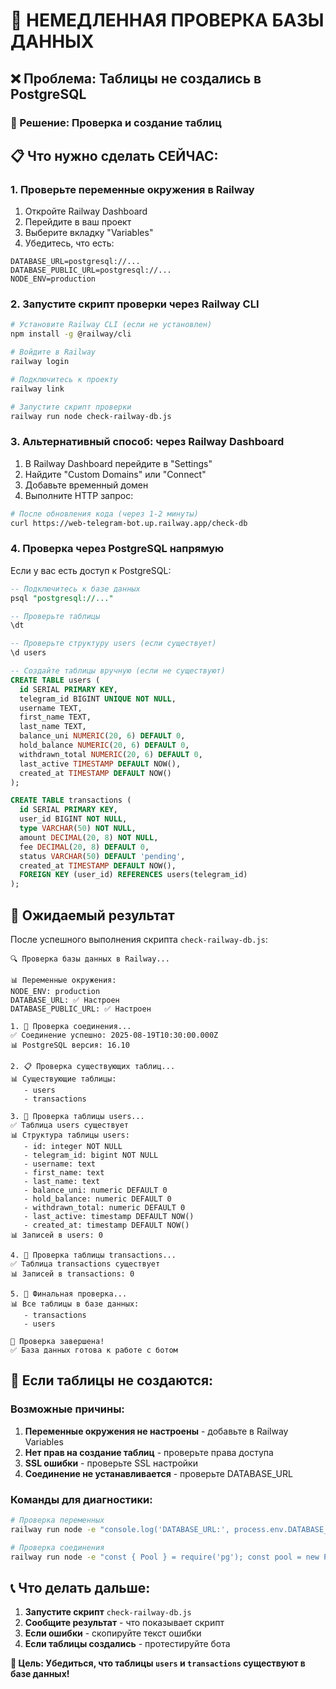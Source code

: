 # 🚨 НЕМЕДЛЕННАЯ ПРОВЕРКА БАЗЫ ДАННЫХ

## ❌ Проблема: Таблицы не создались в PostgreSQL

### 🔧 Решение: Проверка и создание таблиц

## 📋 Что нужно сделать СЕЙЧАС:

### 1. **Проверьте переменные окружения в Railway**

1. Откройте Railway Dashboard
2. Перейдите в ваш проект
3. Выберите вкладку "Variables"
4. Убедитесь, что есть:

```env
DATABASE_URL=postgresql://...
DATABASE_PUBLIC_URL=postgresql://...
NODE_ENV=production
```

### 2. **Запустите скрипт проверки через Railway CLI**

```bash
# Установите Railway CLI (если не установлен)
npm install -g @railway/cli

# Войдите в Railway
railway login

# Подключитесь к проекту
railway link

# Запустите скрипт проверки
railway run node check-railway-db.js
```

### 3. **Альтернативный способ: через Railway Dashboard**

1. В Railway Dashboard перейдите в "Settings"
2. Найдите "Custom Domains" или "Connect"
3. Добавьте временный домен
4. Выполните HTTP запрос:

```bash
# После обновления кода (через 1-2 минуты)
curl https://web-telegram-bot.up.railway.app/check-db
```

### 4. **Проверка через PostgreSQL напрямую**

Если у вас есть доступ к PostgreSQL:

```sql
-- Подключитесь к базе данных
psql "postgresql://..."

-- Проверьте таблицы
\dt

-- Проверьте структуру users (если существует)
\d users

-- Создайте таблицы вручную (если не существуют)
CREATE TABLE users (
  id SERIAL PRIMARY KEY,
  telegram_id BIGINT UNIQUE NOT NULL,
  username TEXT,
  first_name TEXT,
  last_name TEXT,
  balance_uni NUMERIC(20, 6) DEFAULT 0,
  hold_balance NUMERIC(20, 6) DEFAULT 0,
  withdrawn_total NUMERIC(20, 6) DEFAULT 0,
  last_active TIMESTAMP DEFAULT NOW(),
  created_at TIMESTAMP DEFAULT NOW()
);

CREATE TABLE transactions (
  id SERIAL PRIMARY KEY,
  user_id BIGINT NOT NULL,
  type VARCHAR(50) NOT NULL,
  amount DECIMAL(20, 8) NOT NULL,
  fee DECIMAL(20, 8) DEFAULT 0,
  status VARCHAR(50) DEFAULT 'pending',
  created_at TIMESTAMP DEFAULT NOW(),
  FOREIGN KEY (user_id) REFERENCES users(telegram_id)
);
```

## 🎯 Ожидаемый результат

После успешного выполнения скрипта `check-railway-db.js`:

```
🔍 Проверка базы данных в Railway...

📊 Переменные окружения:
NODE_ENV: production
DATABASE_URL: ✅ Настроен
DATABASE_PUBLIC_URL: ✅ Настроен

1. 🔗 Проверка соединения...
✅ Соединение успешно: 2025-08-19T10:30:00.000Z
📊 PostgreSQL версия: 16.10

2. 📋 Проверка существующих таблиц...
📊 Существующие таблицы:
   - users
   - transactions

3. 👥 Проверка таблицы users...
✅ Таблица users существует
📊 Структура таблицы users:
   - id: integer NOT NULL
   - telegram_id: bigint NOT NULL
   - username: text
   - first_name: text
   - last_name: text
   - balance_uni: numeric DEFAULT 0
   - hold_balance: numeric DEFAULT 0
   - withdrawn_total: numeric DEFAULT 0
   - last_active: timestamp DEFAULT NOW()
   - created_at: timestamp DEFAULT NOW()
📊 Записей в users: 0

4. 📝 Проверка таблицы transactions...
✅ Таблица transactions существует
📊 Записей в transactions: 0

5. 🎯 Финальная проверка...
📊 Все таблицы в базе данных:
   - transactions
   - users

🎉 Проверка завершена!
✅ База данных готова к работе с ботом
```

## 🚨 Если таблицы не создаются:

### **Возможные причины:**
1. **Переменные окружения не настроены** - добавьте в Railway Variables
2. **Нет прав на создание таблиц** - проверьте права доступа
3. **SSL ошибки** - проверьте SSL настройки
4. **Соединение не устанавливается** - проверьте DATABASE_URL

### **Команды для диагностики:**
```bash
# Проверка переменных
railway run node -e "console.log('DATABASE_URL:', process.env.DATABASE_URL ? 'OK' : 'MISSING')"

# Проверка соединения
railway run node -e "const { Pool } = require('pg'); const pool = new Pool({ connectionString: process.env.DATABASE_URL, ssl: { rejectUnauthorized: false } }); pool.query('SELECT NOW()').then(r => console.log('OK:', r.rows[0])).catch(e => console.log('ERROR:', e.message)).finally(() => pool.end())"
```

## 📞 Что делать дальше:

1. **Запустите скрипт** `check-railway-db.js`
2. **Сообщите результат** - что показывает скрипт
3. **Если ошибки** - скопируйте текст ошибки
4. **Если таблицы создались** - протестируйте бота

**🎯 Цель: Убедиться, что таблицы `users` и `transactions` существуют в базе данных!**



